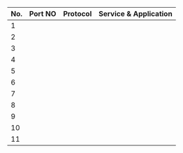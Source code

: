 | No. | Port NO | Protocol | Service & Application |
|-----|--------------|------------------|------------------|
| 1	| ||[]()|
| 2	| ||[]()|
| 3	| ||[]()|
| 4	| ||[]()|
| 5	| ||[]()|
| 6	| ||[]()|
| 7	| ||[]()|
| 8	| ||[]()|
| 9	| ||[]()|
| 10	| ||[]()|
| 11	| ||[]()|

